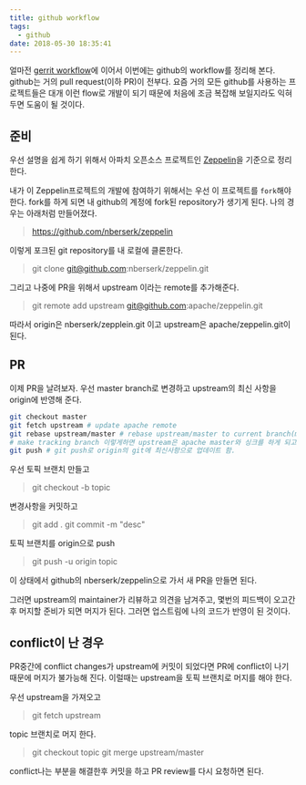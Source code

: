 ```yaml
---
title: github workflow
tags:
  - github
date: 2018-05-30 18:35:41
---
```



얼마전 [gerrit workflow](/2018/05/29/gerrit-workflow)에 이어서 이번에는 github의 workflow를 정리해 본다. github는 거의 pull request(이하 PR)이 전부다. 요즘 거의 모든 github를 사용하는 프로젝트들은 대개 이런 flow로 개발이 되기 때문에 처음에 조금 복잡해 보일지라도 익혀 두면 도움이 될 것이다.

## 준비

우선 설명을 쉽게 하기 위해서 아파치 오픈소스 프로젝트인 [Zeppelin](https://github.com/apache/zeppelin)을 기준으로 정리한다.

내가 이 Zeppelin프로젝트의 개발에 참여하기 위해서는 우선 이 프로젝트를 `fork`해야 한다. fork를 하게 되면 내 github의 계정에 fork된 repository가 생기게 된다. 나의 경우는 아래처럼 만들어졌다.

> https://github.com/nberserk/zeppelin

이렇게 포크된 git repository를 내 로컬에 클론한다.

> git clone git@github.com:nberserk/zeppelin.git

그리고 나중에 PR을 위해서 upstream 이라는 remote를 추가해준다.

> git remote add upstream git@github.com:apache/zeppelin.git

따라서 origin은 nberserk/zepplein.git 이고 upstream은 apache/zeppelin.git이 된다.

## PR

이제 PR을 날려보자. 우선 master branch로 변경하고 upstream의 최신 사항을 origin에 반영해 준다.

```bash
git checkout master
git fetch upstream # update apache remote
git rebase upstream/master # rebase upstream/master to current branch(master)
# make tracking branch 이렇게하면 upstream은 apache master와 싱크를 하게 되고, 로컬에 unpushed commit이 생기게 된다.
git push # git push로 origin의 git에 최신사항으로 업데이트 함.
```

우선 토픽 브랜치 만들고
> git checkout -b topic

변경사항을 커밋하고
> git add .
> git commit -m "desc"

토픽 브랜치를 origin으로 push

> git push -u origin topic

이 상태에서 github의 nberserk/zeppelin으로 가서 새 PR을 만들면 된다.

그러면 upstream의 maintainer가 리뷰하고 의견을 남겨주고, 몇번의 피드백이 오고간후 머지할 준비가 되면 머지가 된다. 그러면 업스트림에 나의 코드가 반영이 된 것이다.

## conflict이 난 경우

PR중간에 conflict changes가 upstream에 커밋이 되었다면 PR에 conflict이 나기 때문에 머지가 불가능해 진다. 이럴때는 upstream을 토픽 브랜치로 머지를 해야 한다.

우선 upstream을 가져오고
> git fetch upstream

topic 브랜치로 머지 한다.
> git checkout topic
> git merge upstream/master

conflict나는 부분을 해결한후 커밋을 하고 PR review를 다시 요청하면 된다.

